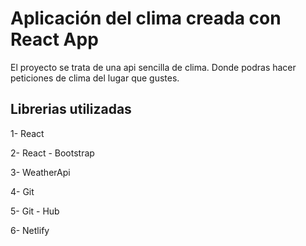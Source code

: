 # Aplicación del clima creada con React App

El proyecto se trata de una api sencilla de clima. Donde podras hacer peticiones de clima del lugar que gustes.

## Librerias utilizadas

1- React  

2- React - Bootstrap

3- WeatherApi

4- Git

5- Git - Hub

6- Netlify


